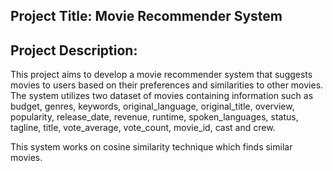 
## Project Title: Movie Recommender System

## Project Description:
This project aims to develop a movie recommender system that suggests movies to users based on their preferences and similarities to other movies. The system utilizes two dataset of movies containing information such as budget, genres,	keywords,	original_language,	original_title,	overview,	popularity, release_date,	revenue,	runtime, spoken_languages,	status,	tagline,	title,	vote_average,	vote_count, movie_id,	cast and	crew.

 This system works on cosine similarity technique which finds similar movies.
